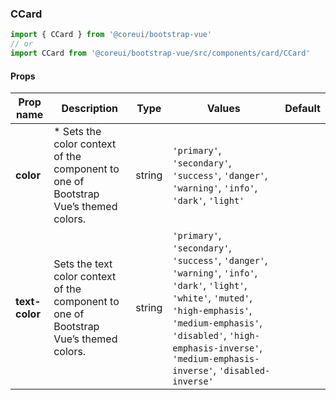 ### CCard

```jsx
import { CCard } from '@coreui/bootstrap-vue'
// or
import CCard from '@coreui/bootstrap-vue/src/components/card/CCard'
```

#### Props

| Prop name      | Description                                                                           | Type   | Values                                                                                                                                                                                                                                                    | Default |
| -------------- | ------------------------------------------------------------------------------------- | ------ | --------------------------------------------------------------------------------------------------------------------------------------------------------------------------------------------------------------------------------------------------------- | ------- |
| **color**      | \* Sets the color context of the component to one of Bootstrap Vue’s themed colors.   | string | `'primary'`, `'secondary'`, `'success'`, `'danger'`, `'warning'`, `'info'`, `'dark'`, `'light'`                                                                                                                                                           |         |
| **text-color** | Sets the text color context of the component to one of Bootstrap Vue’s themed colors. | string | `'primary'`, `'secondary'`, `'success'`, `'danger'`, `'warning'`, `'info'`, `'dark'`, `'light'`, `'white'`, `'muted'`, `'high-emphasis'`, `'medium-emphasis'`, `'disabled'`, `'high-emphasis-inverse'`, `'medium-emphasis-inverse'`, `'disabled-inverse'` |         |
